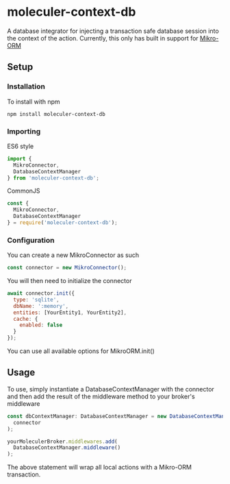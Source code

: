 # moleculer-context-db

A database integrator for injecting a transaction safe database session into the
context of the action. Currently, this only has built in support for [Mikro-ORM](https://mikro-orm.io/)

## Setup

### Installation

To install with npm

```shell script
npm install moleculer-context-db
```

### Importing

ES6 style

```js
import {
  MikroConnector,
  DatabaseContextManager
} from 'moleculer-context-db';
```

CommonJS

```js
const {
  MikroConnector,
  DatabaseContextManager
} = require('moleculer-context-db');
```

### Configuration

You can create a new MikroConnector as such

```js
const connector = new MikroConnector();
```

You will then need to initialize the connector

```js
await connector.init({
  type: 'sqlite',
  dbName: ':memory',
  entities: [YourEntity1, YourEntity2],
  cache: {
    enabled: false
  }
});
```

You can use all available options for MikroORM.init()

## Usage

To use, simply instantiate a DatabaseContextManager with the connector and then add
the result of the middleware method to your broker's middleware

```javascript
const dbContextManager: DatabaseContextManager = new DatabaseContextManager(
  connector
);

yourMoleculerBroker.middlewares.add(
  DatabaseContextManager.middleware()
);
```

The above statement will wrap all local actions with a Mikro-ORM transaction.
